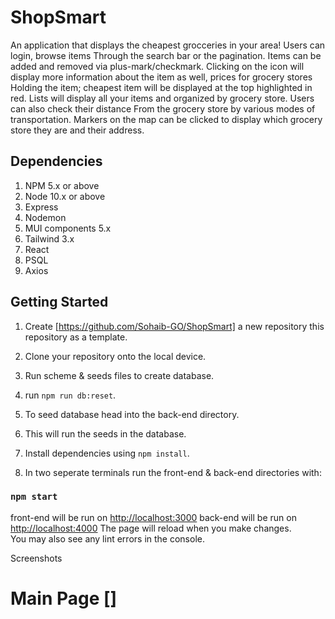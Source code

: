 # ShopSmart 

An application that displays the cheapest grocceries in your area! Users can login, browse items 
Through the search bar or the pagination. Items can be added and removed via plus-mark/checkmark.
Clicking on the icon will display more information about the item as well, prices for grocery stores 
Holding the item; cheapest item will be displayed at the top highlighted in red.
Lists will display all your items and organized by grocery store. Users can also check their distance 
From the grocery store by various modes of transportation. Markers on the map can be clicked to display 
which grocery store they are and their address.    

## Dependencies 

1. NPM 5.x or above
2. Node 10.x or above
3. Express
4. Nodemon 
5. MUI components 5.x
6. Tailwind 3.x
7. React 
8. PSQL 
9. Axios 

## Getting Started 

1. Create [https://github.com/Sohaib-GO/ShopSmart] a new repository this repository as a template.
2. Clone your repository onto the local device.
3. Run scheme & seeds files to create database.
4. run `npm run db:reset`.
5. To seed database head into the back-end directory.
6. This will run the seeds in the database.
7. Install dependencies using `npm install`.

8. In two seperate terminals run the front-end & back-end directories with:

### `npm start` 

front-end will be run on [http://localhost:3000](http://localhost:3000)
back-end will be run on [http://localhost:4000](http://localhost:4000)
The page will reload when you make changes.\
You may also see any lint errors in the console.

Screenshots 

# Main Page []



